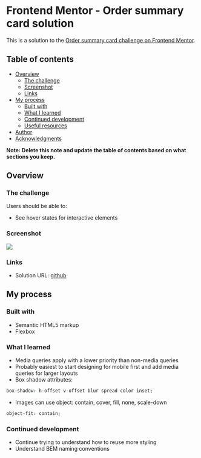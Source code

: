 # Frontend Mentor - Order summary card solution

This is a solution to the [Order summary card challenge on Frontend Mentor](https://www.frontendmentor.io/challenges/order-summary-component-QlPmajDUj).

## Table of contents

- [Overview](#overview)
  - [The challenge](#the-challenge)
  - [Screenshot](#screenshot)
  - [Links](#links)
- [My process](#my-process)
  - [Built with](#built-with)
  - [What I learned](#what-i-learned)
  - [Continued development](#continued-development)
  - [Useful resources](#useful-resources)
- [Author](#author)
- [Acknowledgments](#acknowledgments)

**Note: Delete this note and update the table of contents based on what sections you keep.**

## Overview

### The challenge

Users should be able to:

- See hover states for interactive elements

### Screenshot

![](./images/Screenshot)

### Links

- Solution URL: [github](https://github.com/agarioch/fm-order-summary-component-main)

## My process

### Built with

- Semantic HTML5 markup
- Flexbox

### What I learned

* Media queries apply with a lower priority than non-media queries
* Probably easiest to start designing for mobile first and add media queries for larger layouts
* Box shadow attributes:
```css
box-shadow: h-offset v-offset blur spread color inset;
```
* Images can use object: contain, cover, fill, none, scale-down
```css
object-fit: contain;
```

### Continued development

* Continue trying to understand how to reuse more styling
* Understand BEM naming conventions